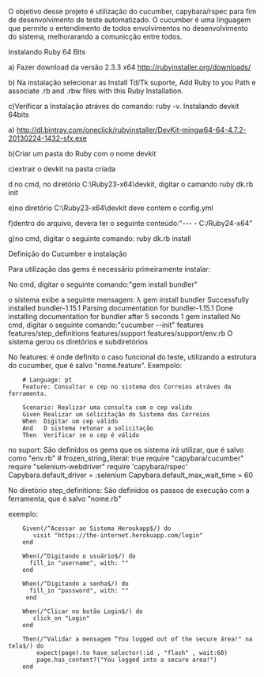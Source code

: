 O objetivo desse projeto é utilização do cucumber, capybara/rspec para fim de desenvolvimento de teste automatizado.
O cucumber é uma linguagem que permite o entendimento de todos envolvimentos no desenvolvimento do sistema, melhorarando
a comunicção entre todos.

Instalando Ruby 64 Bits

a) Fazer download da versão 2.3.3 x64 http://rubyinstaller.org/downloads/

b) Na instalação selecionar as Install Td/Tk suporte, Add Ruby to you Path e
associate .rb and .rbw files with this Ruby Installation.

c)Verificar a Instalação atráves do comando: ruby -v.
Instalando devkit 64bits

a) http://dl.bintray.com/oneclick/rubyinstaller/DevKit-mingw64-64-4.7.2-20130224-1432-sfx.exe

b)Criar um pasta do Ruby com o nome devkit

c)extrair o devkit na pasta criada

d no cmd, no diretório C:\Ruby23-x64\devkit, digitar o camando ruby dk.rb init

e)no diretório C:\Ruby23-x64\devkit deve contem o config.yml 

f)dentro do arquivo, devera ter o seguinte conteúdo:"--- - C:/Ruby24-x64"

g)no cmd, digitar o seguinte comando: ruby dk.rb install


Definição do Cucumber e instalação

Para utilização das gems é necessário primeiramente instalar:

No cmd, digitar o seguinte comando:"gem install bundler"

o sistema exibe a seguinte mensagem:
		λ gem install bundler
		Successfully installed bundler-1.15.1
		Parsing documentation for bundler-1.15.1
		Done installing documentation for bundler after 5 seconds
		1 gem installed
No cmd, digitar o seguinte comando:"cucumber --init"
		   features
		   features/step_definitions
		   features/support
		   features/support/env.rb
O sistema gerou os diretórios e subdiretórios

No features: é onde definito o caso funcional do teste, utilizando a estrutura do cucumber, que é salvo "nome.feature".
Exempolo:

		# Language: pt
		Feature: Consultar o cep no sistema dos Correios atráves da ferramenta.

		Scenario: Realizar uma consulta com o cep valido
		Given Realizar um solicitação do Sistema dos Correios 
		When  Digitar um cep válido
		And   O sistema retonar a solicitação
		Then  Verificar se o cep é válido 
no suport: São definidos os gems que os sistema irá utilizar, que é salvo como "env.rb"
		# frozen_string_literal: true
		require "capybara/cucumber"
		require "selenium-webdriver"
		require 'capybara/rspec'
		Capybara.default_driver = :selenium
		Capybara.default_max_wait_time = 60
		
No diretório step_definitions: São definidos os passos de execução com a ferramenta, que é salvo "nome.rb"

exemplo:

		Given(/^Acessar ao Sistema Heroukapp$/) do
		   visit "https://the-internet.herokuapp.com/login"
		end

		When(/^Digitando o usuário$/) do
		  fill_in "username", with: ""
		end

		When(/^Digitando a senha$/) do
		  fill_in "password", with: ""
		 end

		When(/^Clicar no botão Login$/) do
		   click_on "Login"
		end

		Then(/^Validar a mensagem “You logged out of the secure área!" na tela$/) do
			expect(page).to have_selector(:id , "flash" , wait:60) 
			page.has_content?("You logged into a secure area!")
		end




